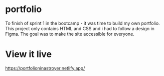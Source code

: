 # portfolio

To finish of sprint 1 in the bootcamp - it was time to build my own portfolio. This project only contains HTML and CSS and i had to follow a design in Figma. The goal was to make the site accessible for everyone.

# View it live

https://portfolioninastroyer.netlify.app/
